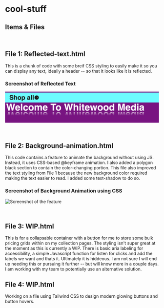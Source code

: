 # cool-stuff

## Items & Files
&nbsp;
&nbsp;

## File 1: Reflected-text.html 
This is a chunk of code with some breif CSS styling to easily make it so you can display any text, ideally a header -- so that it looks like it is reflected.

### Screenshot of Reflected Text 
![Screenshot of the feature](Images/image1-Reflected-text-example.png)

&nbsp;
&nbsp;
&nbsp;
&nbsp;
&nbsp;


## File 2: Background-animation.html
This code contains a feature to animate the background without using JS. Instead, it uses CSS-based @keyframe animation. I also added a polygon black section to contain the color-changing portion. This file also improved the text styling from File 1 because the new background color required making the text easier to read. I added some text-shadow to do so.  
### Screenshot of Background Animation using CSS
![Screenshot of the feature](Images/image2-color-animation.gif)



&nbsp;
&nbsp;
&nbsp;
&nbsp;
&nbsp;

## File 3: WIP.html
This is for a collapsable container with a button for me to store some bulk pricing grids within on my collection pages. The styling isn't super great at the moment as this is currently a WIP. There is basic aria labeling for accessibility, a simple Javascript function for listen for clicks and add the labels we want and thats it. Ultimately it is hiddeous. I am not sure I will end up needing this or pursuing it further -- but will know more in a couple days. I am working with my team to potentially use an alternative solution. 


## File 4: WIP.html

Working on a file using Tailwind CSS to design modern glowing buttons and button hovers. 
